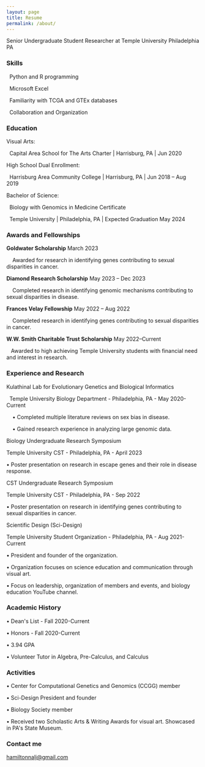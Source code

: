 ```yaml
---
layout: page
title: Resume
permalink: /about/
---
```

Senior Undergraduate Student Researcher at Temple University Philadelphia PA

### Skills  
&nbsp; Python and R programming

&nbsp; Microsoft Excel

&nbsp; Familiarity with TCGA and GTEx databases

&nbsp; Collaboration and Organization

### Education 
Visual Arts:

&nbsp; Capital Area School for The Arts Charter | Harrisburg, PA | Jun 2020


High School Dual Enrollment:

&nbsp; Harrisburg Area Community College | Harrisburg, PA | Jun 2018 – Aug 2019


Bachelor of Science: 

&nbsp; Biology with Genomics in Medicine Certificate

&nbsp; Temple University | Philadelphia, PA | Expected Graduation May 2024

### Awards and Fellowships 


__Goldwater Scholarship__  March 2023


&nbsp; &nbsp; Awarded for research in identifying genes contributing to sexual disparities in cancer.


__Diamond Research Scholarship__  May 2023 – Dec 2023


&nbsp; &nbsp; Completed research in identifying genomic mechanisms contributing to sexual disparities in disease.


__Frances Velay Fellowship__  May 2022 – Aug 2022


&nbsp; &nbsp; Completed research in identifying genes contributing to sexual disparities in cancer. 


__W.W. Smith Charitable Trust Scholarship__  May 2022–Current


&nbsp; &nbsp;Awarded to high achieving Temple University students with financial need and interest in research.

### Experience and Research 
Kulathinal Lab for Evolutionary Genetics and Biological Informatics

&nbsp; Temple University Biology Department - Philadelphia, PA - May 2020-Current


&nbsp; &nbsp; •	Completed multiple literature reviews on sex bias in disease. 


&nbsp; &nbsp; •	Gained research experience in analyzing large genomic data. 



Biology Undergraduate Research Symposium 

Temple University CST - Philadelphia, PA - April 2023


•	Poster presentation on research in escape genes and their role in disease response.



CST Undergraduate Research Symposium 

Temple University CST - Philadelphia, PA - Sep 2022


•	Poster presentation on research in identifying genes contributing to sexual disparities in cancer. 


Scientific Design (Sci-Design)

Temple University Student Organization - Philadelphia, PA - Aug 2021-Current


•	President and founder of the organization. 


•	Organization focuses on science education and communication through visual art.


•	Focus on leadership, organization of members and events, and biology education YouTube channel.

### Academic History 

•	Dean's List - Fall 2020-Current 


•	Honors - Fall 2020-Current


•	3.94 GPA


•	Volunteer Tutor in Algebra, Pre-Calculus, and Calculus

### Activities  
•	Center for Computational Genetics and Genomics (CCGG) member 


•	Sci-Design President and founder


•	Biology Society member


•	Received two Scholastic Arts & Writing Awards for visual art. Showcased in PA's State Museum.

### Contact me

[hamiltonnalj@gmail.com](mailto:hamiltonnalj@gmail.com)
